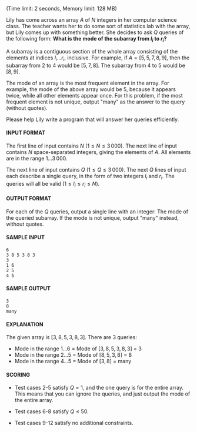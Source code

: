 (Time limit: 2 seconds, Memory limit: 128 MB)

Lily has come across an array $A$ of $N$ integers in her computer science class. The teacher wants her to do some sort of statistics lab with the array, but Lily comes up with something better. She decides to ask $Q$ queries of the following form: **What is the mode of the subarray from $l_i$ to $r_i$?**

A subarray is a contiguous section of the whole array consisting of the elements at indices $l_i \ldots r_i$, inclusive. For example, if $A=[5, 5, 7, 8, 9]$, then the subarray from 2 to 4 would be $[5, 7, 8]$. The subarray from 4 to 5 would be $[8, 9]$.

The mode of an array is the most frequent element in the array. For example, the mode of the above array would be $5$, because it appears twice, while all other elements appear once. For this problem, if the most frequent element is not unique, output "many" as the answer to the query (without quotes).

Please help Lily write a program that will answer her queries efficiently.

#### INPUT FORMAT

The first line of input contains $N$ ($1 \leq N \leq 3\,000$). The next line of input contains $N$ space-separated integers, giving the elements of $A$. All elements are in the range $1 \ldots 3\,000$.

The next line of input contains $Q$ ($1 \leq Q \leq 3\,000$). The next $Q$ lines of input each describe a single query, in the form of two integers $l_i$ and $r_i$. The queries will all be valid ($1 \leq l_i \leq r_i \leq N$).

#### OUTPUT FORMAT

For each of the $Q$ queries, output a single line with an integer: The mode of the queried subarray. If the mode is not unique, output "many" instead, without quotes.

#### SAMPLE INPUT
```text
6
3 8 5 3 8 3
3
1 6
2 5
4 5
```

#### SAMPLE OUTPUT
```text
3
8
many
```

#### EXPLANATION

The given array is $[3, 8, 5, 3, 8, 3]$. There are $3$ queries:

* Mode in the range $1...6$ = Mode of $[3, 8, 5, 3, 8, 3]$ = 3
* Mode in the range $2...5$ = Mode of $[8, 5, 3, 8]$ = 8
* Mode in the range $4...5$ = Mode of $[3, 8]$ = many

#### SCORING

* Test cases 2-5 satisfy $Q=1$, and the one query is for the entire array. This means that you can ignore the queries, and just output the mode of the entire array.

* Test cases 6-8 satisfy $Q \leq 50$.

* Test cases 9-12 satisfy no additional constraints.